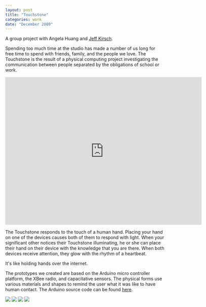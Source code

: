 ```yaml
---
layout: post
title: "Touchstone"
categories: work
date: "December 2009"
---
```


A group project with Angela Huang and [Jeff Kirsch][23].

   [23]: http://jeffkirsch.com/

Spending too much time at the studio has made a number of us long for free
time to spend with friends, family, and the people we love. The Touchstone is
the result of a physical computing project investigating the communication
between people separated by the obligations of school or work.

<iframe src="http://player.vimeo.com/video/8071438?portrait=0" width="620" height="465" frameborder="0">hi</iframe>

The Touchstone responds to the touch of a human hand. Placing your hand on one
of the devices causes both of them to respond with light. When your
significant other notices their Touchstone illuminating, he or she can place
their hand on their device with the knowledge that you are there. When both
devices receive attention, they glow with the rhythm of a heartbeat.

It's like holding hands over the internet.

The prototypes we created are based on the Arduino micro controller platform,
the XBee radio, and capacitative sensors. The physical forms use various
materials and shapes to remind the user what it was like to have human
contact. The Arduino source code can be found [here][24].

   [24]: http://github.com/jpfinley/touchstone

![][25] ![][26] ![][27] ![][28]

   [25]: ../assets/img/portfolio/touchstone-0-620.jpg
   [26]: ../assets/img/portfolio/touchstone-2-620.jpg
   [27]: ../assets/img/portfolio/touchstone-3-620.jpg
   [28]: ../assets/img/portfolio/touchstone-4-620.jpg
